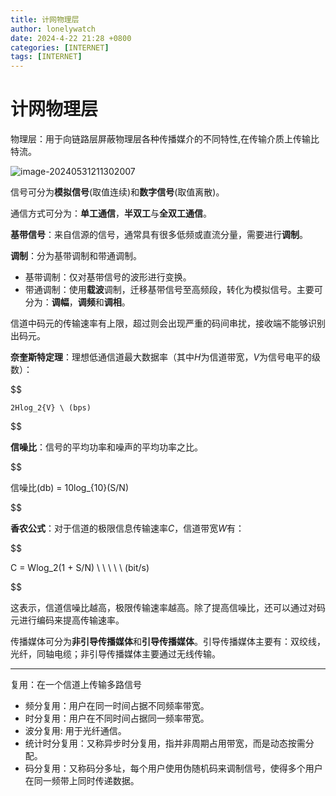 ```yaml
---
title: 计网物理层
author: lonelywatch
date: 2024-4-22 21:28 +0800
categories: [INTERNET]
tags: [INTERNET]
---
```


# 计网物理层

物理层：用于向链路层屏蔽物理层各种传播媒介的不同特性,在传输介质上传输比特流。

![image-20240531211302007](https://lonelywatch-1306651324.cos.ap-beijing.myqcloud.com/image-20240531211302007.png)


信号可分为**模拟信号**(取值连续)和**数字信号**(取值离散)。

通信方式可分为：**单工通信**，**半双工**与**全双工通信**。

**基带信号**：来自信源的信号，通常具有很多低频或直流分量，需要进行**调制**。

**调制**：分为基带调制和带通调制。

- 基带调制：仅对基带信号的波形进行变换。
- 带通调制：使用**载波**调制，迁移基带信号至高频段，转化为模拟信号。主要可分为：**调幅**，**调频**和**调相**。

信道中码元的传输速率有上限，超过则会出现严重的码间串扰，接收端不能够识别出码元。

**奈奎斯特定理**：理想低通信道最大数据率（其中$H$为信道带宽，$V$为信号电平的级数）：

$$

    2Hlog_2{V} \ (bps)

$$




**信噪比**：信号的平均功率和噪声的平均功率之比。

$$

信噪比(db) = 10log_{10}(S/N)

$$

**香农公式**：对于信道的极限信息传输速率$C$，信道带宽$W$有：

$$

C = Wlog_2(1 + S/N) \ \ \  \ \ (bit/s)

$$

这表示，信道信噪比越高，极限传输速率越高。除了提高信噪比，还可以通过对码元进行编码来提高传输速率。

传播媒体可分为**非引导传播媒体**和**引导传播媒体**。引导传播媒体主要有：双绞线，光纤，同轴电缆；非引导传播媒体主要通过无线传输。

---


复用：在一个信道上传输多路信号
- 频分复用：用户在同一时间占据不同频率带宽。
- 时分复用：用户在不同时间占据同一频率带宽。
- 波分复用: 用于光纤通信。
- 统计时分复用：又称异步时分复用，指并非周期占用带宽，而是动态按需分配。
- 码分复用：又称码分多址，每个用户使用伪随机码来调制信号，使得多个用户在同一频带上同时传递数据。





